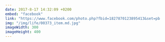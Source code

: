 ```yaml
---
date: 2017-8-17 14:32:09 +0200
embed: "facebook"
link: "https://www.facebook.com/photo.php?fbid=1827870123895413&set=pb.100000173280073.-2207520000.1507208871.&type=3&theater"
img: "/img/life/00373_item.md.jpg"
imageWidth: 300
imageHeight: 400
---
```

